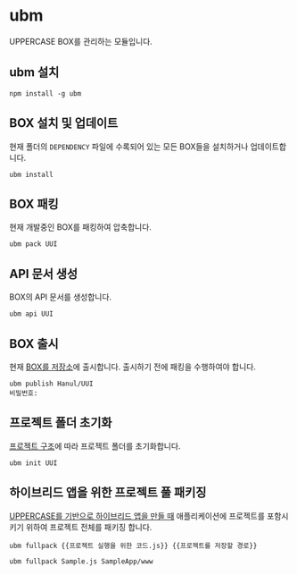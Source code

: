 # ubm
UPPERCASE BOX를 관리하는 모듈입니다.

## ubm 설치
```
npm install -g ubm
```

## BOX 설치 및 업데이트
현재 폴더의 `DEPENDENCY` 파일에 수록되어 있는 모든 BOX들을 설치하거나 업데이트합니다.
```
ubm install
```

## BOX 패킹
현재 개발중인 BOX를 패킹하여 압축합니다.
```
ubm pack UUI
```

## API 문서 생성
BOX의 API 문서를 생성합니다.
```
ubm api UUI
```

## BOX 출시
현재 [BOX를 저장소](http://box.uppercase.io)에 출시합니다. 출시하기 전에 패킹을 수행하여야 합니다.
```
ubm publish Hanul/UUI
비밀번호: 
```

## 프로젝트 폴더 초기화
[프로젝트 구조](https://github.com/Hanul/UPPERCASE/blob/master/DOC/GUIDE/CREATE_PROJECT.md)에 따라 프로젝트 폴더를 초기화합니다.
```
ubm init UUI
```

## 하이브리드 앱을 위한 프로젝트 풀 패키징
[UPPERCASE를 기반으로 하이브리드 앱을 만들 때](https://github.com/Hanul/UPPERCASE/blob/master/DOC/GUIDE/HYBRID_APP.md) 애플리케이션에 프로젝트를 포함시키기 위하여 프로젝트 전체를 패키징 합니다.
```
ubm fullpack {{프로젝트 실행을 위한 코드.js}} {{프로젝트를 저장할 경로}}
```
```
ubm fullpack Sample.js SampleApp/www
```
